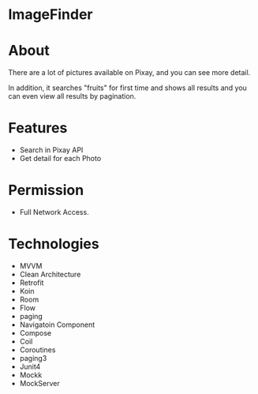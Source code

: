 # ImageFinder

# About

There are a lot of pictures available on Pixay,  and you can see more detail.

In addition, it searches "fruits"  for first time and shows all results and you can even view all results by pagination. 



# Features
- Search in Pixay API
- Get detail for each Photo 


 # Permission
- Full Network Access.


# Technologies
- MVVM
- Clean Architecture
- Retrofit
- Koin
- Room
- Flow
- paging
- Navigatoin Component
- Compose
- Coil
- Coroutines
- paging3
- Junit4
- Mockk
- MockServer
